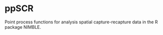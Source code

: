# ppSCR
Point process functions for analysis spatial capture-recapture data in the R package NIMBLE.  
